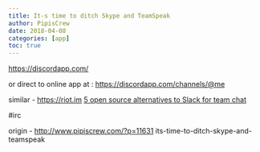 ```yaml
---
title: It-s time to ditch Skype and TeamSpeak
author: PipisCrew
date: 2018-04-08
categories: [app]
toc: true
---
```


https://discordapp.com/

or direct to online app at :
https://discordapp.com/channels/@me

similar - 
https://riot.im
[5 open source alternatives to Slack for team chat](https://opensource.com/alternatives/slack)

#irc

origin - http://www.pipiscrew.com/?p=11631 its-time-to-ditch-skype-and-teamspeak